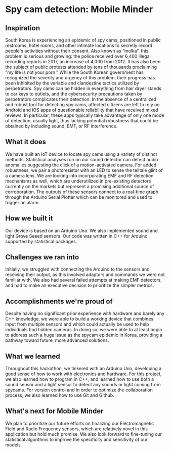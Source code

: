 # Spy cam detection: Mobile Minder

## Inspiration
South Korea is experiencing an epidemic of spy cams, positioned in public restrooms, hotel rooms, and other intimate locations to secretly record people's activities without their consent. Also known as “molka”, this problem is serious and growing: the police received over 6,400 illegal recording reports in 2017, an increase of 4,000 from 2012. It has also been the subject of public protests attended by tens of thousands proclaiming “my life is not your porn.” While the South Korean government has recognized the severity and urgency of this problem, their progress has been inhibited by the variable and clandestine tactics utilized by perpetrators. Spy cams can be hidden in everything from hair dryer stands to car keys to outlets, and the cybersecurity precautions taken by perpetrators complicates their detection. In the absence of a centralized and robust tool for detecting spy cams, affected citizens are left to rely on Android and iOS apps of questionable reliability that have received mixed reviews. In particular, these apps typically take advantage of only one mode of detection, usually light, thus lacking potential robustness that could be obtained by including sound, EMF, or RF interference.

## What it does
We have built an IoT device to locate spy cams using a variety of distinct methods. Statistical analyses run on our sound detector can detect audio anomalies suggesting the click of a motion-activated camera. For added robustness, we pair a photoresistor with an LED to sense the telltale glint of a camera lens. We are looking into incorporating EMF and RF detection mechanisms as well, which are underutilized in pre-existing detectors currently on the markets but represent a promising additional source of corroboration. The outputs of these sensors connect to a real-time graph through the Arduino Serial Plotter which can be monitored and used to trigger an alarm.

## How we built it
Our device is based on an Arduino Uno. We also implemented sound and light Grove Seeed sensors. Our code was written in C++ for Arduino supported by statistical packages.

## Challenges we ran into
Initially, we struggled with connecting the Arduino to the sensors and receiving their output, as this involved adaptors and commands we were not familiar with. We also had several failed attempts at making EMF detectors, and had to make an executive decision to prioritize the simpler metrics.

## Accomplishments we're proud of
Despite having no significant prior experience with hardware and barely any C++ knowledge, we were able to build a working device that combines input from multiple sensors and which could actually be used to help individuals find hidden cameras. In doing so, we were able to at least begin to address such a huge issue as the spycam epidemic in Korea, providing a pathway toward future, more advanced solutions. 

## What we learned
Throughout this hackathon, we tinkered with an Arduino Uno, developing a good sense of how to work with electronics and hardware. For this project, we also learned how to program in C++, and learned how to use both a sound sensor and a light sensor to detect any sounds or light coming from spycams. For version control and in order to optimize the collaboration process, we also learned how to use Git and Github.

## What's next for Mobile Minder
We plan to prioritize our future efforts on finalizing our Electromagnetic Field and Radio Frequency sensors, which are relatively novel in this application but hold much promise. We also look forward to fine-tuning our statistical algorithms to improve the specificity and sensitivity of our models.
